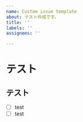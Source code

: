 ```yaml
---
name: Custom issue template
about: テスト作成です。
title: ''
labels: ''
assignees: ''

---
```


# テスト
<!-- テストコメントアウト -->

## テスト
- [ ] test
- [ ] test
